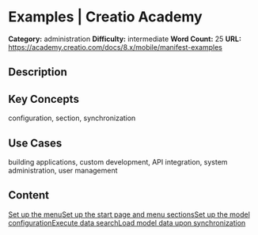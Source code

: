 # Examples | Creatio Academy

**Category:** administration **Difficulty:** intermediate **Word Count:** 25
**URL:** https://academy.creatio.com/docs/8.x/mobile/manifest-examples

## Description

## Key Concepts

configuration, section, synchronization

## Use Cases

building applications, custom development, API integration, system
administration, user management

## Content

[Set up the menu](/docs/8.x/mobile/mobile-development/mobile-basics/manifest/examples/set-up-the-menu)[Set up the start page and menu sections](/docs/8.x/mobile/mobile-development/mobile-basics/manifest/examples/set-up-the-start-page-and-menu-sections)[Set up the model configuration](/docs/8.x/mobile/mobile-development/mobile-basics/manifest/examples/set-up-the-model-configuration)[Execute data search](/docs/8.x/mobile/mobile-development/mobile-basics/manifest/examples/use-the-substring-search-function-for-data-search)[Load model data upon synchronization](/docs/8.x/mobile/mobile-development/mobile-basics/manifest/examples/load-model-data-upon-synchronization)
